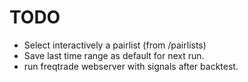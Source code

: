 # TODO

- Select interactively a pairlist (from /pairlists)
- Save last time range as default for next run.
- run freqtrade webserver with signals after backtest.
